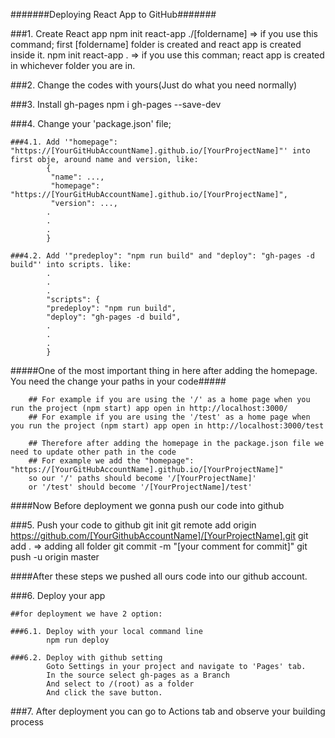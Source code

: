 #######Deploying React App to GitHub#######



###1. Create React app
        npm init react-app ./[foldername]           => if you use this command; first [foldername] folder is created and react app is created inside it.
        npm init react-app .                        => if you use this comman; react app is created in whichever folder you are in.



###2. Change the codes with yours(Just do what you need normally)



###3. Install gh-pages
        npm i gh-pages --save-dev



###4. Change your 'package.json' file;

    ###4.1. Add '"homepage": "https://[YourGitHubAccountName].github.io/[YourProjectName]"' into first obje, around name and version, like:    
            {     
             "name": ...,
             "homepage": "https://[YourGitHubAccountName].github.io/[YourProjectName]",
             "version": ...,
            .
            .
            .
            }

    ###4.2. Add '"predeploy": "npm run build" and "deploy": "gh-pages -d build"' into scripts. like:
            .
            .
            .
            "scripts": {
            "predeploy": "npm run build",
            "deploy": "gh-pages -d build",
            .
            .
            .
            }



#####One of the most important thing in here after adding the homepage. You need the change your paths in your code#####

        ## For example if you are using the '/' as a home page when you run the project (npm start) app open in http://localhost:3000/
        ## For example if you are using the '/test' as a home page when you run the project (npm start) app open in http://localhost:3000/test

        ## Therefore after adding the homepage in the package.json file we need to update other path in the code
        ## For example we add the "homepage": "https://[YourGitHubAccountName].github.io/[YourProjectName]" 
        so our '/' paths should become '/[YourProjectName]' 
        or '/test' should become '/[YourProjectName]/test'



####Now Before deployment we gonna push our code into github



###5. Push your code to github
        git init
        git remote add origin https://github.com/[YourGithubAccountName]/[YourProjectName].git
        git add .           => adding all folder
        git commit -m "[your comment for commit]"
        git push -u origin master



####After these steps we pushed all ours code into our github account.



###6.  Deploy your app

    ##for deployment we have 2 option:

    ###6.1. Deploy with your local command line
            npm run deploy
    
    ###6.2. Deploy with github setting
            Goto Settings in your project and navigate to 'Pages' tab.
            In the source select gh-pages as a Branch
            And select to /(root) as a folder
            And click the save button.



###7.  After deployment you can go to Actions tab and observe your building process
    
